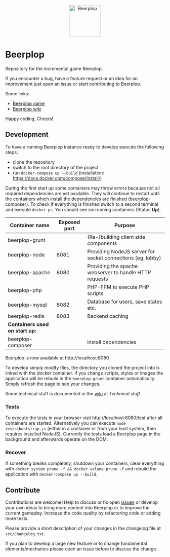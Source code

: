 <p align="center">
  <a href="https://wol-soft.de/apps/beerplop/plop" target="_blank">
    <img alt="Beerplop" width="100" src="https://raw.githubusercontent.com/wol-soft/beerplop/master/src/View/Img/main-beer.svg?sanitize=true">
  </a>
</p>

# Beerplop

Repository for the incremental game Beerplop.

If you encounter a bug, have a feature request or an idea for an improvement just open an issue or start contributing to Beerplop.

Some links:

- [Beerplop game](https://wol-soft.de/apps/beerplop/plop)
- [Beerplop wiki](https://wol-soft.de/apps/beerplop/wiki)

Happy coding, Cheers!

## Development

To have a running Beerplop instance ready to develop execute the following steps:

* clone the repository
* switch to the root directory of the project
* run `docker-compose up --build` (installation: https://docs.docker.com/compose/install/)

During the first start up some containers may throw errors because not all required dependencies are yet available. They will continue to restart until the containers which install the dependencies are finished (beerplop-composer).
To check if everything is finished switch to a second terminal and execute `docker ps`. You should see six running containers (Status **Up**):

Container name | Exposed port | Purpose
--- | --- | ---
beerplop-grunt | | (Re-)building client side components
beerplop-node | 8081 | Providing NodeJS server for socket connections (eg. lobby)
beerplop-apache | 8080 | Providing the apache webserver to handle HTTP requests
beerplop-php | | PHP-FPM to execute PHP scripts
beerplop-mysql | 8082 | Database for users, save states etc.
beerplop-redis | 8083 | Backend caching
**Containers used on start up:** | | 
beerplop-composer | | install dependencies

Beerplop is now available at http://localhost:8080

To develop simply modify files, the directory you cloned the project into is linked with the docker container. If you change scripts, styles or images the application will be rebuild in the `beerplop-grunt` container automatically. Simply refresh the page to see your changes.

Some technical stuff is documented in the [wiki](https://wol-soft.de/apps/beerplop/wiki) at *Technical stuff*

### Tests

To execute the tests in your browser visit http://localhost:8080/test after all containers are started. Alternatively you can execute `node tests\bootstrap.js` (either in a container or from your host system, then requires installed NodeJS). Currently the tests load a Beerplop page in the background and afterwards operate on the DOM.

### Recover

If something breaks completely, shutdown your containers, clear everything with `docker system prune -f && docker volume prune -f` and rebuild the application with `docker-compose up --build`.

## Contribute

Contributions are welcome! Help to discuss or fix open [issues](https://github.com/wol-soft/beerplop/issues) or develop your own ideas to bring more content into Beerplop or to improve the current gameplay.
Increase the code quality by refactoring code or adding more tests.

Please provide a short description of your changes in the changelog file at `src/Changelog.txt`.

If you plan to develop a large new feature or to change fundamental elements/mechanics please open an issue before to discuss the change.